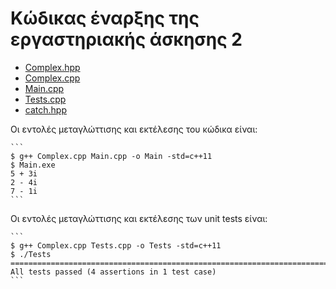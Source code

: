 # Κώδικας έναρξης της εργαστηριακής άσκησης 2

* [Complex.hpp](./Complex.hpp)
* [Complex.cpp](./Complex.cpp)
* [Main.cpp](./Main.cpp)
* [Tests.cpp](./Tests.cpp)
* [catch.hpp](./catch.hpp)

Οι εντολές μεταγλώττισης και εκτέλεσης του κώδικα είναι:

    ```
    $ g++ Complex.cpp Main.cpp -o Main -std=c++11 
    $ Main.exe
    5 + 3i
    2 - 4i
    7 - 1i
    ```

Οι εντολές μεταγλώττισης και εκτέλεσης των unit tests είναι:

    ```
    $ g++ Complex.cpp Tests.cpp -o Tests -std=c++11
    $ ./Tests
    ===============================================================================
    All tests passed (4 assertions in 1 test case)
    ```
